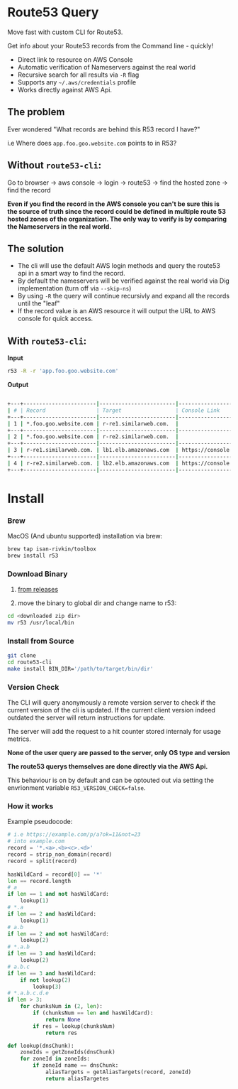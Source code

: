 # Route53 Query 

Move fast with custom CLI for Route53. 

Get info about your Route53 records from the Command line - quickly!

* Direct link to resource on AWS Console
* Automatic verification of Nameservers against the real world
* Recursive search for all results via `-R` flag
* Supports any `~/.aws/credentials` profile
* Works directly against AWS Api.


## The problem

Ever wondered "What records are behind this R53 record I have?" 

i.e  Where does `app.foo.goo.website.com` points to in R53?  

## Without `route53-cli`: 

Go to browser -> aws console -> login -> route53 -> find the hosted zone -> find the record 

<b> Even if you find the record in the AWS console you can't be sure this is the source of truth since the record could be defined in multiple route 53 hosted zones of the organization. The only way to verify is by comparing the Nameservers in the real world.</b>

## The solution 

- The cli will use the default AWS login methods and query the route53 api in a smart way to find the record. 
- By default the nameservers will be verified against the real world via Dig implementation (turn off via `--skip-ns`)
- By using `-R` the query will continue recursivly and expand all the records until the "leaf"
- If the record value is an AWS resource it will output the URL to AWS console for quick access.

## With `route53-cli`:

<b> Input </b>

```bash
r53 -R -r 'app.foo.goo.website.com'
``` 

<b> Output </b>

```bash

+---+-----------------------|------------------------|--------------------------------------|---------+
| # | Record                | Target                 | Console Link                         | TYPE    |
+---+-----------------------|------------------------|--------------------------------------|---------+
| 1 | *.foo.goo.website.com | r-re1.similarweb.com.  |                                      | A       |
+---+-----------------------|------------------------|--------------------------------------|---------+
| 2 | *.foo.goo.website.com | r-re2.similarweb.com.  |                                      | A       |
+---+-----------------------|------------------------|--------------------------------------|---------+
| 3 | r-re1.similarweb.com. | lb1.elb.amazonaws.com  | https://console.aws.amazon.com/alb-1 | A       |
+---+-----------------------|------------------------|--------------------------------------|---------+
| 4 | r-re2.similarweb.com. | lb2.elb.amazonaws.com  | https://console.aws.amazon.com/alb-2 | A       |
+---+-----------------------|------------------------|------------------------------------------------+

```

# Install 

### Brew 

MacOS (And ubuntu supported) installation via brew:

```bash
brew tap isan-rivkin/toolbox
brew install r53
```

### Download Binary

1. [from releases](https://github.com/Isan-Rivkin/route53-cli/releases)

2. move the binary to global dir and change name to r53:

```bash
cd <downloaded zip dir>
mv r53 /usr/local/bin
```

### Install from Source

```bash
git clone 
cd route53-cli
make install BIN_DIR='/path/to/target/bin/dir'
```

### Version Check 

The CLI will query anonymously a remote version server to check if the current version of the cli is updated.
If the current client version indeed outdated the server will return instructions for update. 

The server will add the request to a hit counter stored internaly for usage metrics. 

<b>None of the user query are passed to the server, only OS type and version</b>

<b> The route53 querys themselves are done directly via the AWS Api.</b>

This behaviour is on by default and can be optouted out via setting the envrionment variable `R53_VERSION_CHECK=false`. 

### How it works 

Example pseudocode: 

```python
# i.e https://example.com/p/a?ok=11&not=23
# into example.com 
record = '*.<a>.<b><c>.<d>'
record = strip_non_domain(record)
record = split(record)
 
hasWildCard = record[0] == '*'
len == record.length
# a 
if len == 1 and not hasWildCard: 
    lookup(1)
# *.a
if len == 2 and hasWildCard:  
    lookup(1)
# a.b
if len == 2 and not hasWildCard:  
    lookup(2)
# *.a.b
if len == 3 and hasWildCard: 
    lookup(2)
# a.b.c
if len == 3 and hasWildCard: 
    if not lookup(2)
        lookup(3)
# *.a.b.c.d.e
if len > 3:
    for chunksNum in (2, len):
        if (chunksNum == len and hasWildCard):
            return None
        if res = lookup(chunksNum)
            return res 

def lookup(dnsChunk):
    zoneIds = getZoneIds(dnsChunk)
    for zoneId in zoneIds:
        if zoneId name == dnsChunk: 
            aliasTargets = getAliasTargets(record, zoneId)
            return aliasTargetes
```
